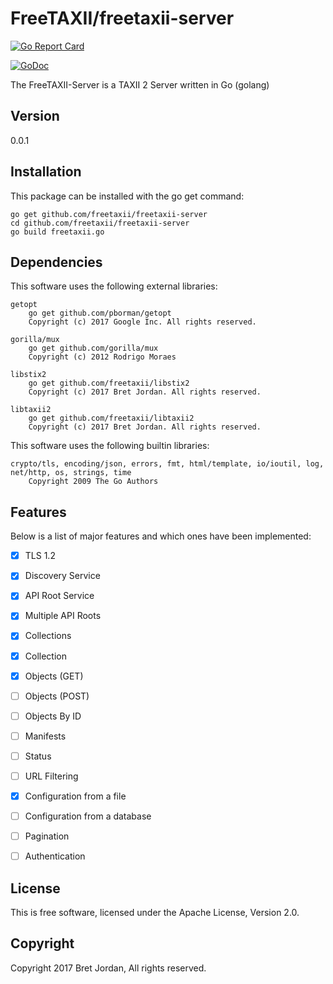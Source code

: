 # FreeTAXII/freetaxii-server #

[![Go Report Card](https://goreportcard.com/badge/github.com/freetaxii/freetaxii-server)](https://goreportcard.com/report/github.com/freetaxii/freetaxii-server)

[![GoDoc](https://godoc.org/github.com/freetaxii/freetaxii-server?status.png)](https://godoc.org/github.com/freetaxii/freetaxii-server)

The FreeTAXII-Server is a TAXII 2 Server written in Go (golang)

## Version ##
0.0.1


## Installation ##

This package can be installed with the go get command:

```
go get github.com/freetaxii/freetaxii-server
cd github.com/freetaxii/freetaxii-server
go build freetaxii.go
```

## Dependencies ##

This software uses the following external libraries:
```
getopt
	go get github.com/pborman/getopt
	Copyright (c) 2017 Google Inc. All rights reserved.

gorilla/mux
	go get github.com/gorilla/mux
	Copyright (c) 2012 Rodrigo Moraes

libstix2
	go get github.com/freetaxii/libstix2
	Copyright (c) 2017 Bret Jordan. All rights reserved. 

libtaxii2
	go get github.com/freetaxii/libtaxii2
	Copyright (c) 2017 Bret Jordan. All rights reserved.
```

This software uses the following builtin libraries:
```
crypto/tls, encoding/json, errors, fmt, html/template, io/ioutil, log, net/http, os, strings, time
	Copyright 2009 The Go Authors
```

## Features ##

Below is a list of major features and which ones have been implemented:

- [x] TLS 1.2
- [x] Discovery Service
- [x] API Root Service
- [x] Multiple API Roots
- [x] Collections
- [x] Collection
- [x] Objects (GET)
- [ ] Objects (POST)
- [ ] Objects By ID
- [ ] Manifests
- [ ] Status
- [ ] URL Filtering
- [x] Configuration from a file
- [ ] Configuration from a database
- [ ] Pagination
- [ ] Authentication


## License ##

This is free software, licensed under the Apache License, Version 2.0.


## Copyright ##

Copyright 2017 Bret Jordan, All rights reserved.
